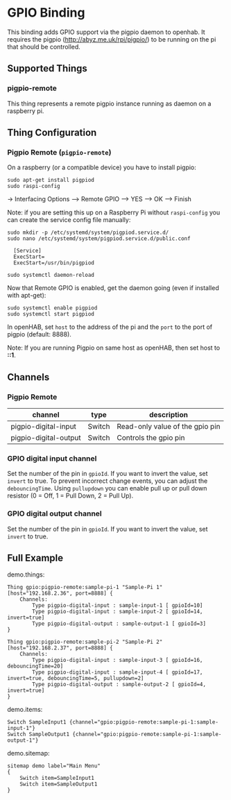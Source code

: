 # GPIO Binding

This binding adds GPIO support via the pigpio daemon to openhab.
It requires the pigpio (http://abyz.me.uk/rpi/pigpio/) to be running on the pi that should be controlled.

## Supported Things

### pigpio-remote

This thing represents a remote pigpio instance running as daemon on a raspberry pi.

## Thing Configuration

### Pigpio Remote  (`pigpio-remote`)

On a raspberry (or a compatible device) you have to install pigpio:

```
sudo apt-get install pigpiod
sudo raspi-config 
```

-> Interfacing Options --> Remote GPIO --> YES --> OK --> Finish

Note: if you are setting this up on a Raspberry Pi without `raspi-config` you can create the service config file manually:

```
sudo mkdir -p /etc/systemd/system/pigpiod.service.d/
sudo nano /etc/systemd/system/pigpiod.service.d/public.conf
```
      [Service]
      ExecStart=
      ExecStart=/usr/bin/pigpiod
```
sudo systemctl daemon-reload
```
Now that Remote GPIO is enabled, get the daemon going (even if installed with apt-get):
```
sudo systemctl enable pigpiod 
sudo systemctl start pigpiod
```

In openHAB, set `host` to the address of the pi and the `port` to the port of pigpio (default: 8888).

Note: If you are running Pigpio on same host as openHAB, then set host to **::1**.

## Channels

### Pigpio Remote

| channel               | type   | description                     |
|-----------------------|--------|---------------------------------|
| pigpio-digital-input  | Switch | Read-only value of the gpio pin |
| pigpio-digital-output | Switch | Controls the gpio pin           |

### GPIO digital input channel

Set the number of the pin in `gpioId`.
If you want to invert the value, set `invert` to true.
To prevent incorrect change events, you can adjust the `debouncingTime`.
Using `pullupdown` you can enable pull up or pull down resistor (0 = Off, 1 = Pull Down, 2 = Pull Up).

### GPIO digital output channel

Set the number of the pin in `gpioId`.
If you want to invert the value, set `invert` to true.

## Full Example


demo.things:

```
Thing gpio:pigpio-remote:sample-pi-1 "Sample-Pi 1" [host="192.168.2.36", port=8888] {
    Channels:
        Type pigpio-digital-input : sample-input-1 [ gpioId=10]
        Type pigpio-digital-input : sample-input-2 [ gpioId=14, invert=true]
        Type pigpio-digital-output : sample-output-1 [ gpioId=3]
}

Thing gpio:pigpio-remote:sample-pi-2 "Sample-Pi 2" [host="192.168.2.37", port=8888] {
    Channels:
        Type pigpio-digital-input : sample-input-3 [ gpioId=16, debouncingTime=20]
        Type pigpio-digital-input : sample-input-4 [ gpioId=17, invert=true, debouncingTime=5, pullupdown=2]
        Type pigpio-digital-output : sample-output-2 [ gpioId=4, invert=true]
}
```

demo.items:

```
Switch SampleInput1 {channel="gpio:pigpio-remote:sample-pi-1:sample-input-1"}
Switch SampleOutput1 {channel="gpio:pigpio-remote:sample-pi-1:sample-output-1"}
```

demo.sitemap:

```
sitemap demo label="Main Menu"
{
    Switch item=SampleInput1
    Switch item=SampleOutput1
}
```
